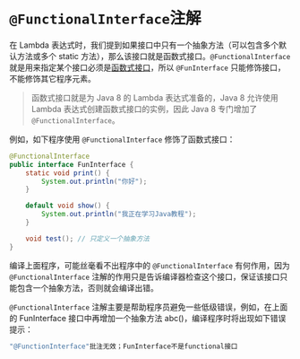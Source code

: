 # `@FunctionalInterface`注解

在 Lambda 表达式时，我们提到如果接口中只有一个抽象方法（可以包含多个默认方法或多个 static 方法），那么该接口就是函数式接口。`@FunctionalInterface` 就是用来指定某个接口必须是[函数式接口](../../../Functional_Programming/README.md)，所以 `@FunInterface` 只能修饰接口，不能修饰其它程序元素。

> 函数式接口就是为 Java 8 的 Lambda 表达式准备的，Java 8 允许使用 Lambda 表达式创建函数式接口的实例，因此 Java 8 专门增加了 `@FunctionalInterface`。

例如，如下程序使用 `@FunctionalInterface` 修饰了函数式接口：

```java
@FunctionalInterface
public interface FunInterface {
    static void print() {
        System.out.println("你好");
    }

    default void show() {
        System.out.println("我正在学习Java教程");
    }

    void test(); // 只定义一个抽象方法
}
```

编译上面程序，可能丝毫看不出程序中的 `@FunctionalInterface` 有何作用，因为 `@FunctionalInterface` 注解的作用只是告诉编译器检查这个接口，保证该接口只能包含一个抽象方法，否则就会编译出错。

`@FunctionalInterface` 注解主要是帮助程序员避免一些低级错误，例如，在上面的 FunInterface 接口中再增加一个抽象方法 abc()，编译程序时将出现如下错误提示：

```java
"@FunctionInterface"批注无效；FunInterface不是functional接口
```

